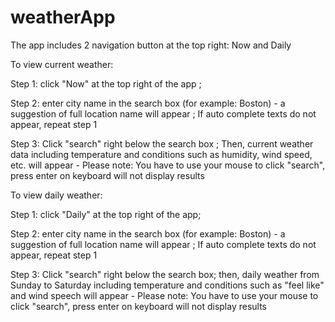 # weatherApp

The app includes 2 navigation button at the top right: Now and Daily


To view current weather:

  Step 1: click "Now" at the top right of the app ; 
  
  Step 2: enter city name in the search box (for example: Boston) - a suggestion of full location name will appear ; If auto complete texts do not appear, repeat step 1 
  
  Step 3: Click "search" right below the search box ; Then, current weather data including temperature and conditions such as humidity, wind speed, etc. will appear - Please note: You have to use your mouse to click "search", press enter on keyboard will not display results

  
  
To view daily weather: 
  
  Step 1: click "Daily" at the top right of the app; 
  
  Step 2: enter city name in the search box (for example: Boston) - a suggestion of full location name will appear ; If auto complete texts do not appear, repeat step 1
  
  Step 3: Click "search" right below the search box; then, daily weather from Sunday to Saturday including temperature and conditions such as "feel like" and wind speech will appear - Please note: You have to use your mouse to click "search", press enter on keyboard will not display results
